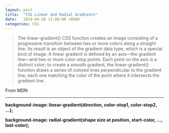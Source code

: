 ```yaml
---
layout: post
title:  "CSS Linear and Radial Gradients"
date:   2019-04-28 12:00:00 +0000
categories: CSS
---
```

<div class="flex-container">
  <div class="default-grid linear-example">
  </div>
  <div class="default-grid radial-example">
  </div>
</div>

<blockquote>
  The linear-gradient() CSS function creates an image consisting of a progressive transition between two or more colors along a straight line. Its result is an object of the gradient data type, which is a special kind of image.
  A linear gradient is defined by an axis—the gradient line—and two or more color-stop points. Each point on the axis is a distinct color; to create a smooth gradient, the linear-gradient() function draws a series of colored lines perpendicular to the gradient line, each one matching the color of the point where it intersects the gradient line.
</blockquote>

<caption>From MDN</caption>
<hr>
<strong>background-image: linear-gradient(direction, color-stop1, color-stop2, ...);</strong>

<strong>background-image: radial-gradient(shape size at position, start-color, ..., last-color);</strong>
